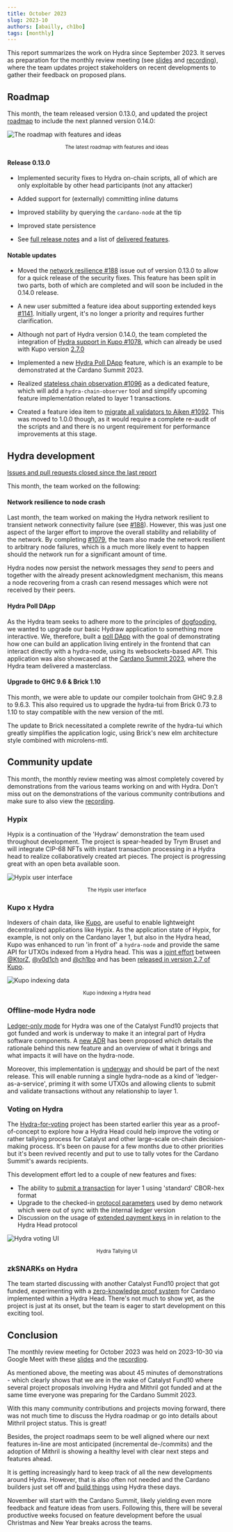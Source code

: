```yaml
---
title: October 2023
slug: 2023-10
authors: [abailly, ch1bo]
tags: [monthly]
---
```


This report summarizes the work on Hydra since September 2023. It serves as
preparation for the monthly review meeting (see [slides][slides] and
[recording][recording]), where the team updates project stakeholders on recent
developments to gather their feedback on proposed plans.

## Roadmap

This month, the team released version 0.13.0, and updated the project
[roadmap](https://github.com/orgs/input-output-hk/projects/21/views/7) to include
the next planned version 0.14.0:

![The roadmap with features and ideas](./img/2023-10-roadmap.jpg) <small><center>The latest roadmap with features and ideas</center></small>

#### Release 0.13.0

- Implemented security fixes to Hydra on-chain scripts, all of which are only exploitable by other head participants (not any attacker)

- Added support for (externally) committing inline datums

- Improved stability by querying the `cardano-node` at the tip

- Improved state persistence

- See [full release notes](https://github.com/input-output-hk/hydra/releases/tag/0.13.0) and a list of [delivered features](https://github.com/input-output-hk/hydra/milestone/13?closed=1).

#### Notable updates

- Moved the [network resilience
  #188](https://github.com/input-output-hk/hydra/issues/188) issue out of version 0.13.0 to
  allow for a quick release of the security fixes. This feature has been split
  in two parts, both of which are completed and will soon be included in the 0.14.0 release.

- A new user submitted a feature idea about supporting extended keys [#1141](https://github.com/input-output-hk/hydra/issues/1141). Initially
  urgent, it's no longer a priority and requires further clarification.

- Although not part of Hydra version 0.14.0, the team completed the integration of [Hydra
  support in Kupo #1078](https://github.com/input-output-hk/hydra/issues/1078),
  which can already be used with Kupo version
  [2.7.0](https://github.com/CardanoSolutions/kupo/releases/tag/v2.7)

- Implemented a new [Hydra Poll DApp](https://github.com/input-output-hk/hydra/issues/1110)
  feature, which is an example to be demonstrated at the Cardano Summit 2023.

- Realized [stateless chain observation
  #1096](https://github.com/input-output-hk/hydra/issues/1096) as a dedicated
  feature, which will add a `hydra-chain-observer` tool and simplify upcoming
  feature implementation related to layer 1 transactions.

- Created a feature idea item to [migrate all validators to Aiken
  #1092](https://github.com/input-output-hk/hydra/issues/1092). This was moved
  to 1.0.0 though, as it would require a complete re-audit of the scripts and
  and there is no urgent requirement for performance improvements at this stage.

## Hydra development

[Issues and pull requests closed since the last
report](https://github.com/input-output-hk/hydra/issues?q=is%3Aclosed+sort%3Aupdated-desc+closed%3A2023-09-30..2023-10-31)

This month, the team worked on the following:

#### Network resilience to node crash

Last month, the team worked on making the Hydra network resilient to
transient network connectivity failure (see
[#188](https://github.com/input-output-hk/hydra/issues/188)). However, this
was just one aspect of the larger effort to improve the overall stability and
reliability of the network. By completing
[#1079](https://github.com/input-output-hk/hydra/issues/1079), the team also
made the network resilient to arbitrary node failures, which is a much
more likely event to happen should the network run for a significant
amount of time.

Hydra nodes now persist the network messages they _send_ to peers and
together with the already present acknowledgment mechanism, this means
a node recovering from a crash can resend messages which were not
received by their peers.

#### Hydra Poll DApp

As the Hydra team seeks to adhere more to the principles of
[dogfooding](https://en.wikipedia.org/wiki/Eating_your_own_dog_food),
we wanted to upgrade our basic Hydraw application to something more
interactive. We, therefore, built a [poll
DApp](https://github.com/input-output-hk/hydra/issues/1110) with the
goal of demonstrating how one can build an application living entirely
in the frontend that can interact directly with a hydra-node, using
its websockets-based API. This application was also showcased at the
[Cardano Summit 2023](https://summit.cardano.org/), where the Hydra
team delivered a masterclass.

#### Upgrade to GHC 9.6 & Brick 1.10

This month, we were able to update our compiler toolchain from GHC 9.2.8 to
9.6.3. This also required us to upgrade the hydra-tui from Brick 0.73 to 1.10
to stay compatible with the new version of the mtl.

The update to Brick necessitated a complete rewrite of the hydra-tui which
greatly simplifies the application logic, using Brick's new elm architecture
style combined with microlens-mtl.

## Community update

This month, the monthly review meeting was almost completely covered by
demonstrations from the various teams working on and with Hydra. Don't miss out
on the demonstrations of the various community contributions and make sure to
also view the [recording][].

### Hypix

Hypix is a continuation of the 'Hydraw' demonstration the team used throughout
development. The project is spear-headed by Trym Bruset and will integrate CIP-68
NFTs with instant transaction processing in a Hydra head to realize
collaboratively created art pieces. The project is progressing great with an
open beta available soon.

![Hypix user interface](./img/2023-10-hypix.png) <small><center>The Hypix user interface</center></small>

### Kupo x Hydra

Indexers of chain data, like [Kupo](https://github.com/CardanoSolutions/kupo),
are useful to enable lightweight decentralized applications like Hypix. As the
application state of Hypix, for example, is not only on the Cardano layer 1, but
also in the Hydra head, Kupo was enhanced to run 'in front of' a `hydra-node` and
provide the same API for UTXOs indexed from a Hydra head. This was a [joint
effort](https://github.com/CardanoSolutions/kupo/pull/117) between
[@KtorZ](https://github.com/KtorZ), [@v0d1ch](https://github.com/v0d1ch) and
[@ch1bo](https://github.com/ch1bo) and has been [released in version 2.7 of
Kupo](https://github.com/CardanoSolutions/kupo/releases/tag/v2.7).

![Kupo indexing data](./img/2023-10-kupo.gif) <small><center>Kupo indexing a Hydra head</center></small>

### Offline-mode Hydra node

[Ledger-only
mode](https://projectcatalyst.io/funds/10/f10-development-and-infrastructure/sundae-labs-hydra-ledger-only-mode)
for Hydra was one of the Catalyst Fund10 projects that got funded and
work is underway to make it an integral part of Hydra software
components. A [new
ADR](https://hydra.family/head-protocol/unstable/adr/28.%20Offline%20mode)
has been proposed which details the rationale behind this new feature
and an overview of what it brings and what impacts it will have on the
hydra-node.

Moreover, this implementation is
[underway](https://github.com/input-output-hk/hydra/pull/1118) and
should be part of the next release. This will enable running a single
hydra-node as a kind of 'ledger-as-a-service', priming it with some
UTXOs and allowing clients to submit and validate transactions without
any relationship to layer 1.

### Voting on Hydra

The
[Hydra-for-voting](https://github.com/cardano-foundation/hydra-voting-poc)
project has been started earlier this year as a proof-of-concept to
explore how a Hydra Head could help improve the voting or rather
tallying process for Catalyst and other large-scale on-chain
decision-making process. It's been on pause for a few months due to
other priorities but it's been revived recently and put to use to
tally votes for the Cardano Summit's awards recipients.

This development effort led to a couple of new features and fixes:
* The ability to [submit
  a transaction](https://github.com/input-output-hk/hydra/issues/1111)
  for layer 1 using 'standard' CBOR-hex format
* Upgrade to the checked-in [protocol
  parameters](https://github.com/input-output-hk/hydra/issues/1117)
  used by demo network which were out of sync with the internal ledger
  version
* Discussion on the usage of [extended payment
  keys](https://github.com/input-output-hk/hydra/issues/1141) in
  in relation to the Hydra Head protocol

![Hydra voting UI](./img/hydra-voting.png) <small><center>Hydra Tallying UI</center></small>

### zkSNARKs on Hydra

The team started discussing with another Catalyst Fund10 project that
got funded, experimenting with a [zero-knowledge proof
system](https://projectcatalyst.io/funds/10/f10-development-and-infrastructure/a-zero-knowledge-proof-framework-for-cardano-based-on-hydra-and-zk-snarks)
for Cardano implemented within a Hydra Head. There's not much to show
yet, as the project is just at its onset, but the team is eager to
start development on this exciting tool.

## Conclusion

The monthly review meeting for October 2023 was held on 2023-10-30 via Google
Meet with these [slides][slides] and the [recording][recording].

As mentioned above, the meeting was about 45 minutes of demonstrations - which
clearly shows that we are in the wake of Catalyst Fund10 where several project
proposals involving Hydra and Mithril got funded and at the same time everyone
was preparing for the Cardano Summit 2023.

With this many community contributions and projects moving forward, there was
not much time to discuss the Hydra roadmap or go into details about Mithril
project status. This is great!

Besides, the project roadmaps seem to be well aligned where our next features
in-line are most anticipated (incremental de-/commits) and the adoption of Mithril
is showing a healthy level with clear next steps and features ahead.

It is getting increasingly hard to keep track of all the new developments around
Hydra. However, that is also often not needed and the Cardano builders just set
off and [build
things](https://twitter.com/AltiMario/status/1711738372320825827?s=20) using
Hydra these days.

November will start with the Cardano Summit, likely yielding even more feedback
and feature ideas from users. Following this, there will be several productive weeks 
focused on feature development before the usual Christmas and New Year breaks across the teams.

[slides]: https://docs.google.com/presentation/d/1pJMRp0YsszJenUvDmknm3wq9yyUE1CDRSYijjILrkHo
[recording]: https://drive.google.com/file/d/1U4yZhliGykxF3BddAAXb4RD417UvsQWB
